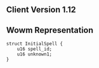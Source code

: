 ## Client Version 1.12

## Wowm Representation
```rust,ignore
struct InitialSpell {
    u16 spell_id;    
    u16 unknown1;    
}

```
